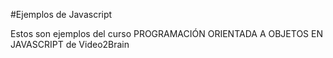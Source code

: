 #Ejemplos de Javascript


Estos son ejemplos del curso PROGRAMACIÓN ORIENTADA A OBJETOS EN JAVASCRIPT de Video2Brain

